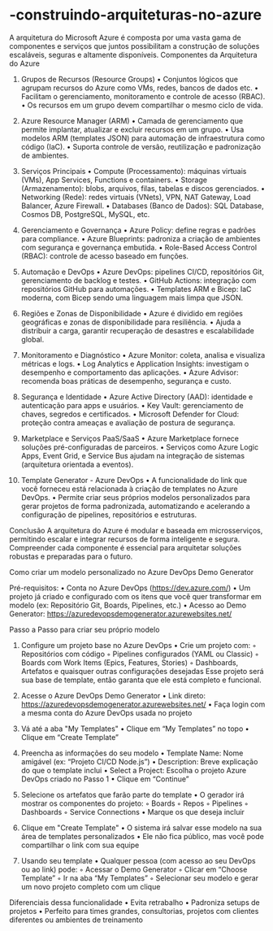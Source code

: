 # -construindo-arquiteturas-no-azure
A arquitetura do Microsoft Azure é composta por uma vasta gama de componentes e serviços que juntos possibilitam a construção de soluções escaláveis, seguras e altamente disponíveis.
Componentes da Arquitetura do Azure

1. Grupos de Recursos (Resource Groups)
    • Conjuntos lógicos que agrupam recursos do Azure como VMs, redes, bancos de dados etc.
    • Facilitam o gerenciamento, monitoramento e controle de acesso (RBAC).
    • Os recursos em um grupo devem compartilhar o mesmo ciclo de vida.

2. Azure Resource Manager (ARM)
    • Camada de gerenciamento que permite implantar, atualizar e excluir recursos em um grupo.
    • Usa modelos ARM (templates JSON) para automação de infraestrutura como código (IaC).
    • Suporta controle de versão, reutilização e padronização de ambientes.

3. Serviços Principais
    • Compute (Processamento): máquinas virtuais (VMs), App Services, Functions e containers.
    • Storage (Armazenamento): blobs, arquivos, filas, tabelas e discos gerenciados.
    • Networking (Rede): redes virtuais (VNets), VPN, NAT Gateway, Load Balancer, Azure Firewall.
    • Databases (Banco de Dados): SQL Database, Cosmos DB, PostgreSQL, MySQL, etc.

4. Gerenciamento e Governança
    • Azure Policy: define regras e padrões para compliance.
    • Azure Blueprints: padroniza a criação de ambientes com segurança e governança embutida.
    • Role-Based Access Control (RBAC): controle de acesso baseado em funções.

5. Automação e DevOps
    • Azure DevOps: pipelines CI/CD, repositórios Git, gerenciamento de backlog e testes.
    • GitHub Actions: integração com repositórios GitHub para automações.
    • Templates ARM e Bicep: IaC moderna, com Bicep sendo uma linguagem mais limpa que JSON.

6. Regiões e Zonas de Disponibilidade
    • Azure é dividido em regiões geográficas e zonas de disponibilidade para resiliência.
    • Ajuda a distribuir a carga, garantir recuperação de desastres e escalabilidade global.

7. Monitoramento e Diagnóstico
    • Azure Monitor: coleta, analisa e visualiza métricas e logs.
    • Log Analytics e Application Insights: investigam o desempenho e comportamento das aplicações.
    • Azure Advisor: recomenda boas práticas de desempenho, segurança e custo.

8. Segurança e Identidade
    • Azure Active Directory (AAD): identidade e autenticação para apps e usuários.
    • Key Vault: gerenciamento de chaves, segredos e certificados.
    • Microsoft Defender for Cloud: proteção contra ameaças e avaliação de postura de segurança.

9. Marketplace e Serviços PaaS/SaaS
    • Azure Marketplace fornece soluções pré-configuradas de parceiros.
    • Serviços como Azure Logic Apps, Event Grid, e Service Bus ajudam na integração de sistemas (arquitetura orientada a eventos).

10. Template Generator - Azure DevOps
    • A funcionalidade do link que você forneceu está relacionada à criação de templates no Azure DevOps.
    • Permite criar seus próprios modelos personalizados para gerar projetos de forma padronizada, automatizando e acelerando a configuração de pipelines, repositórios e estruturas.

 Conclusão
A arquitetura do Azure é modular e baseada em microsserviços, permitindo escalar e integrar recursos de forma inteligente e segura. Compreender cada componente é essencial para arquitetar soluções robustas e preparadas para o futuro. 

Como criar um modelo personalizado no Azure DevOps Demo Generator

 Pré-requisitos:
    • Conta no Azure DevOps (https://dev.azure.com/)
    • Um projeto já criado e configurado com os itens que você quer transformar em modelo (ex: Repositório Git, Boards, Pipelines, etc.)
    • Acesso ao Demo Generator: https://azuredevopsdemogenerator.azurewebsites.net/

 Passo a Passo para criar seu próprio modelo
1. Configure um projeto base no Azure DevOps
    • Crie um projeto com:
        ◦ Repositórios com código
        ◦ Pipelines configurados (YAML ou Classic)
        ◦ Boards com Work Items (Epics, Features, Stories)
        ◦ Dashboards, Artefatos e quaisquer outras configurações desejadas
Esse projeto será sua base de template, então garanta que ele está completo e funcional.

2. Acesse o Azure DevOps Demo Generator
    • Link direto: https://azuredevopsdemogenerator.azurewebsites.net/
    • Faça login com a mesma conta do Azure DevOps usada no projeto

3. Vá até a aba "My Templates"
    • Clique em “My Templates” no topo
    • Clique em “Create Template”

4. Preencha as informações do seu modelo
    • Template Name: Nome amigável (ex: “Projeto CI/CD Node.js”)
    • Description: Breve explicação do que o template inclui
    • Select a Project: Escolha o projeto Azure DevOps criado no Passo 1
    • Clique em “Continue”

5. Selecione os artefatos que farão parte do template
    • O gerador irá mostrar os componentes do projeto:
        ◦ Boards
        ◦ Repos
        ◦ Pipelines
        ◦ Dashboards
        ◦ Service Connections
    • Marque os que deseja incluir

6. Clique em "Create Template"
    • O sistema irá salvar esse modelo na sua área de templates personalizados
    • Ele não fica público, mas você pode compartilhar o link com sua equipe

7. Usando seu template
    • Qualquer pessoa (com acesso ao seu DevOps ou ao link) pode:
        ◦ Acessar o Demo Generator
        ◦ Clicar em “Choose Template”
        ◦ Ir na aba “My Templates”
        ◦ Selecionar seu modelo e gerar um novo projeto completo com um clique

 Diferenciais dessa funcionalidade
    • Evita retrabalho
    • Padroniza setups de projetos
    • Perfeito para times grandes, consultorias, projetos com clientes diferentes ou ambientes de treinamento
